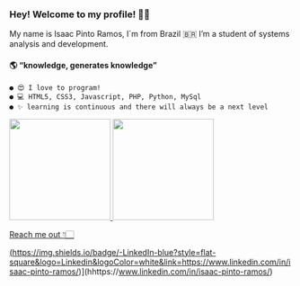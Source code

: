 ### Hey! Welcome to my profile! 👋🥰
My name is Isaac Pinto Ramos, I´m from Brazil :brazil: I’m a student of systems analysis and development.
#### 🌎 “knowledge, generates knowledge”
    ● 😍 I love to program!
    ● 💻 HTML5, CSS3, Javascript, PHP, Python, MySql
    ● ✨ learning is continuous and there will always be a next level
 <div>
  <a href="https://github.com/IsaacPintoRamos">
  <img height="180em" src="https://github-readme-stats.vercel.app/api?username=IsaacPintoRamos&show_icons=true&theme=highcontrast&include_all_commits=true&count_private=true"/>
  <img height="180em" src="https://github-readme-stats.vercel.app/api/top-langs/?username=IsaacPintoRamos&layout=compact&langs_count=7&theme=highcontrast"/>
</div>

Reach me out 👇🏻

 (https://img.shields.io/badge/-LinkedIn-blue?style=flat-square&logo=Linkedin&logoColor=white&link=https://www.linkedin.com/in/isaac-pinto-ramos/)](hhttps://www.linkedin.com/in/isaac-pinto-ramos/)
 
